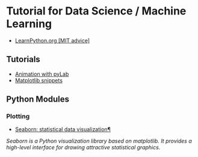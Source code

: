 
# Tutorial for Data Science / Machine Learning

- [LearnPython.org [MIT advice]](http://www.learnpython.org/)


## Tutorials

- [Animation with pyLab](http://www.courspython.com/animations.html)
- [Matplotlib snippets](http://www.jdhp.org/docs/notebook/python_matplotlib_snippets_en.html)



## Python Modules

### Plotting
- [Seaborn: statistical data visualization¶](https://seaborn.pydata.org/)

*Seaborn is a Python visualization library based on matplotlib. 
It provides a high-level interface for drawing attractive statistical graphics.*
